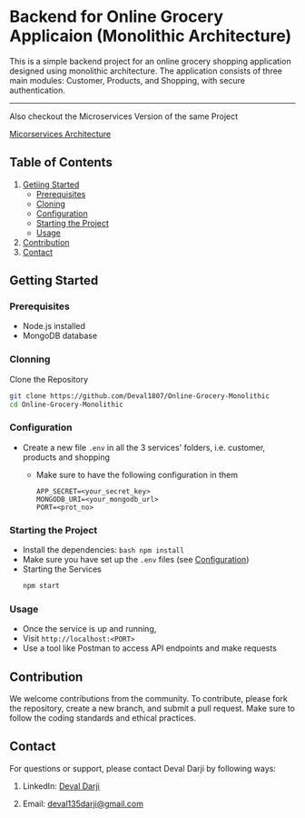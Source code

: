 # Backend for Online Grocery Applicaion (Monolithic Architecture)

This is a simple backend project for an online grocery shopping application designed using monolithic architecture. The application consists of three main modules: Customer, Products, and Shopping, with secure authentication.

---

Also checkout the Microservices Version of the same Project

[Micorservices Architecture](https://github.com/Deval1807/Online-Grocery-Microservices)


## Table of Contents

1. [Getiing Started](#getting-started)
    - [Prerequisites](#prerequisites)
    - [Cloning](#cloning)
    - [Configuration](#configuration)
    - [Starting the Project](#starting-the-project)
    - [Usage](#usage)
2. [Contribution](#contribution)
3. [Contact](#contact)


## Getting Started

### Prerequisites

- Node.js installed
- MongoDB database


### Clonning

Clone the Repository

```bash
git clone https://github.com/Deval1807/Online-Grocery-Monolithic
cd Online-Grocery-Monolithic
```


### Configuration

- Create a new file `.env` in all the 3 services' folders, i.e. customer, products and shopping
    - Make sure to have the following configuration in them

        ```env
        APP_SECRET=<your_secret_key>
        MONGODB_URI=<your_mongodb_url>
        PORT=<prot_no>
        ```


### Starting the Project

- Install the dependencies:
        ```bash
        npm install
        ```
- Make sure you have set up the `.env` files (see [Configuration](#configuration))
- Starting the Services
    ```bash
    npm start
    ```


### Usage

- Once the service is up and running,
- Visit  `http://localhost:<PORT>` 
- Use a tool like Postman to access API endpoints and make requests


## Contribution

We welcome contributions from the community. To contribute, please fork the repository, create a new branch, and submit a pull request. Make sure to follow the coding standards and ethical practices. 


## Contact

For questions or support, please contact Deval Darji by following ways:

1. LinkedIn: [Deval Darji](https://www.linkedin.com/in/deval-darji-a15002226/)

2. Email: [deval135darji@gmail.com](mailto:deval135darji@gmail.com)